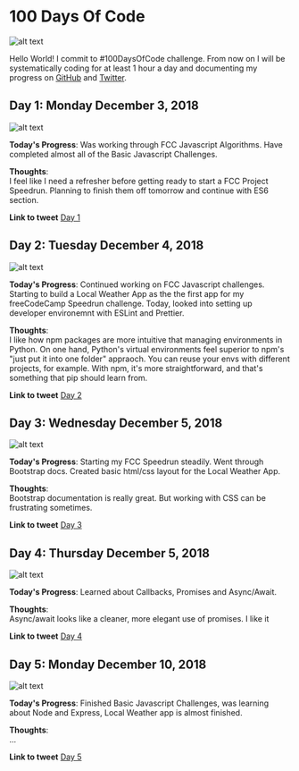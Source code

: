 # 100 Days Of Code

![alt text](https://images.unsplash.com/photo-1502101872923-d48509bff386?ixlib=rb-0.3.5&ixid=eyJhcHBfaWQiOjEyMDd9&s=35625917f435e0e3f2bca2dd7f2cf28f&auto=format&fit=crop&w=1189&q=80 "toddler's standing in front of beige concrete stair")

Hello World! I commit to #100DaysOfCode challenge. From now on I will be systematically coding for at least 1 hour a day and documenting my progress on [GitHub](https://github.com/denibulkashvili/100-days-of-code) and [Twitter](https://twitter.com/denibulkashvili). 



## Day 1: Monday December 3, 2018

![alt text](https://images.unsplash.com/photo-1487721984358-8ecc6e8b412a?ixlib=rb-0.3.5&ixid=eyJhcHBfaWQiOjEyMDd9&s=ee1792b444331762e87e5ecb870e9de6&auto=format&fit=crop&w=1055&q=80 "Drinking coffee while reading a book an JavaScript")

**Today's Progress**: 
Was working through FCC Javascript Algorithms. Have completed almost all of the Basic Javascript Challenges. 

**Thoughts**:  
I feel like I need a refresher before getting ready to start a FCC Project Speedrun. Planning to finish them off tomorrow and continue with ES6 section. 

**Link to tweet**
[Day 1](https://twitter.com/denibulkashvili/status/1069686699242835969)

## Day 2: Tuesday December 4, 2018

![alt text](https://images.unsplash.com/photo-1454165205744-3b78555e5572?ixlib=rb-1.2.1&ixid=eyJhcHBfaWQiOjEyMDd9&auto=format&fit=crop&w=1050&q=80 "Pretty code")

**Today's Progress**: 
Continued working on FCC Javascript challenges. Starting to build a Local Weather App as the the first app for my freeCodeCamp Speedrun challenge. Today, looked into setting up developer environemnt with ESLint and Prettier.  

**Thoughts**:  
I like how npm packages are more intuitive that managing environments in Python. On one hand, Python's virtual environments feel superior to npm's "just put it into one folder" appraoch. You can reuse your envs with different projects, for example. With npm, it's more straightforward, and that's something that pip should learn from.

**Link to tweet**
[Day 2](https://twitter.com/denibulkashvili/status/1070035288112619520)

## Day 3: Wednesday December 5, 2018

![alt text](https://pbs.twimg.com/media/DLK0ckwXUAMzKu1.jpg "One does not simply vertical-align in CSS")

**Today's Progress**: 
Starting my FCC Speedrun steadily. Went through Bootstrap docs. Created basic html/css layout for the Local Weather App. 

**Thoughts**:  
Bootstrap documentation is really great. But working with CSS can be frustrating sometimes. 

**Link to tweet**
[Day 3](https://twitter.com/denibulkashvili/status/1070408589523603456)

## Day 4: Thursday December 5, 2018

![alt text](http://www.quickmeme.com/img/40/403de9ada666151e7546e527d707a96077f3ecc56febfd29312422ca1845d4a3.jpg "You want to hear a JavaScript joke? I'll callback later")

**Today's Progress**: 
Learned about Callbacks, Promises and Async/Await.  

**Thoughts**:  
Async/await looks like a cleaner, more elegant use of promises. I like it 

**Link to tweet**
[Day 4](https://twitter.com/denibulkashvili/status/1070762925265059841)

## Day 5: Monday December 10, 2018

![alt text](https://images.unsplash.com/photo-1527685216219-c7bee79b0089?ixlib=rb-1.2.1&ixid=eyJhcHBfaWQiOjEyMDd9&auto=format&fit=crop&w=967&q=80 "Working on code")

**Today's Progress**: 
Finished Basic Javascript Challenges, was learning about Node and Express, Local Weather app is almost finished.  

**Thoughts**:  
... 

**Link to tweet**
[Day 5](https://twitter.com/denibulkashvili/status/1072188802494488577)